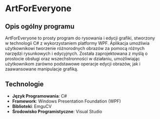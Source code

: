 # ArtForEveryone

## Opis ogólny programu

ArtForEveryone to prosty program do rysowania i edycji grafiki, stworzony w technologii C# z wykorzystaniem platformy WPF. Aplikacja umożliwia użytkownikowi tworzenie różnorodnych obrazów za pomocą różnych narzędzi rysunkowych i edycyjnych. Została zaprojektowana z myślą o prostocie obsługi oraz wszechstronności w działaniu, umożliwiając użytkownikom zarówno podstawowe operacje edycji obrazów, jak i zaawansowane manipulacje grafiką.

## Technologie

- **Język Programowania**: C#
- **Framework**: Windows Presentation Foundation (WPF)
- **Biblioteki**: EmguCV
- **Środowisko Programistyczne**: Visual Studio
